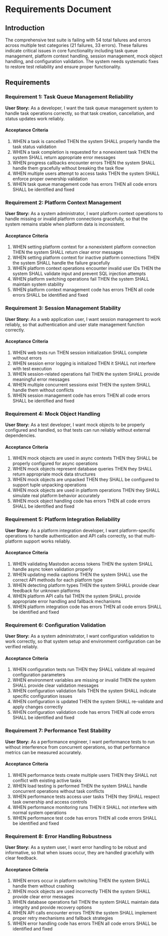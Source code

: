 # Requirements Document

## Introduction

The comprehensive test suite is failing with 54 total failures and errors across multiple test categories (21 failures, 33 errors). These failures indicate critical issues in core functionality including task queue management, platform context handling, session management, mock object handling, and configuration validation. The system needs systematic fixes to restore test reliability and ensure proper functionality.

## Requirements

### Requirement 1: Task Queue Management Reliability

**User Story:** As a developer, I want the task queue management system to handle task operations correctly, so that task creation, cancellation, and status updates work reliably.

#### Acceptance Criteria

1. WHEN a task is cancelled THEN the system SHALL properly handle the task status validation
2. WHEN a task completion is requested for a nonexistent task THEN the system SHALL return appropriate error messages
3. WHEN progress callbacks encounter errors THEN the system SHALL handle them gracefully without breaking the task flow
4. WHEN multiple users attempt to access tasks THEN the system SHALL enforce proper ownership validation
5. WHEN task queue management code has errors THEN all code errors SHALL be identified and fixed

### Requirement 2: Platform Context Management

**User Story:** As a system administrator, I want platform context operations to handle missing or invalid platform connections gracefully, so that the system remains stable when platform data is inconsistent.

#### Acceptance Criteria

1. WHEN setting platform context for a nonexistent platform connection THEN the system SHALL return clear error messages
2. WHEN setting platform context for inactive platform connections THEN the system SHALL handle the failure gracefully
3. WHEN platform context operations encounter invalid user IDs THEN the system SHALL validate input and prevent SQL injection attempts
4. WHEN platform switching operations fail THEN the system SHALL maintain system stability
5. WHEN platform context management code has errors THEN all code errors SHALL be identified and fixed

### Requirement 3: Session Management Stability

**User Story:** As a web application user, I want session management to work reliably, so that authentication and user state management function correctly.

#### Acceptance Criteria

1. WHEN web tests run THEN session initialization SHALL complete without errors
2. WHEN session error logging is initialized THEN it SHALL not interfere with test execution
3. WHEN session-related operations fail THEN the system SHALL provide meaningful error messages
4. WHEN multiple concurrent sessions exist THEN the system SHALL handle them without conflicts
5. WHEN session management code has errors THEN all code errors SHALL be identified and fixed

### Requirement 4: Mock Object Handling

**User Story:** As a test developer, I want mock objects to be properly configured and handled, so that tests can run reliably without external dependencies.

#### Acceptance Criteria

1. WHEN mock objects are used in async contexts THEN they SHALL be properly configured for async operations
2. WHEN mock objects represent database queries THEN they SHALL return appropriate mock data structures
3. WHEN mock objects are unpacked THEN they SHALL be configured to support tuple unpacking operations
4. WHEN mock objects are used in platform operations THEN they SHALL simulate real platform behavior accurately
5. WHEN mock object handling code has errors THEN all code errors SHALL be identified and fixed

### Requirement 5: Platform Integration Reliability

**User Story:** As a platform integration developer, I want platform-specific operations to handle authentication and API calls correctly, so that multi-platform support works reliably.

#### Acceptance Criteria

1. WHEN validating Mastodon access tokens THEN the system SHALL handle async token validation properly
2. WHEN updating media captions THEN the system SHALL use the correct API methods for each platform type
3. WHEN detecting platform types THEN the system SHALL provide clear feedback for unknown platforms
4. WHEN platform API calls fail THEN the system SHALL provide appropriate error handling and fallback mechanisms
5. WHEN platform integration code has errors THEN all code errors SHALL be identified and fixed

### Requirement 6: Configuration Validation

**User Story:** As a system administrator, I want configuration validation to work correctly, so that system setup and environment configuration can be verified reliably.

#### Acceptance Criteria

1. WHEN configuration tests run THEN they SHALL validate all required configuration parameters
2. WHEN environment variables are missing or invalid THEN the system SHALL provide clear validation messages
3. WHEN configuration validation fails THEN the system SHALL indicate specific configuration issues
4. WHEN configuration is updated THEN the system SHALL re-validate and apply changes correctly
5. WHEN configuration validation code has errors THEN all code errors SHALL be identified and fixed

### Requirement 7: Performance Test Stability

**User Story:** As a performance engineer, I want performance tests to run without interference from concurrent operations, so that performance metrics can be measured accurately.

#### Acceptance Criteria

1. WHEN performance tests create multiple users THEN they SHALL not conflict with existing active tasks
2. WHEN load testing is performed THEN the system SHALL handle concurrent operations without task conflicts
3. WHEN performance tests access user tasks THEN they SHALL respect task ownership and access controls
4. WHEN performance monitoring runs THEN it SHALL not interfere with normal system operations
5. WHEN performance test code has errors THEN all code errors SHALL be identified and fixed

### Requirement 8: Error Handling Robustness

**User Story:** As a system user, I want error handling to be robust and informative, so that when issues occur, they are handled gracefully with clear feedback.

#### Acceptance Criteria

1. WHEN errors occur in platform switching THEN the system SHALL handle them without crashing
2. WHEN mock objects are used incorrectly THEN the system SHALL provide clear error messages
3. WHEN database operations fail THEN the system SHALL maintain data integrity and provide recovery options
4. WHEN API calls encounter errors THEN the system SHALL implement proper retry mechanisms and fallback strategies
5. WHEN error handling code has errors THEN all code errors SHALL be identified and fixed
